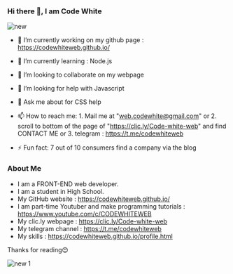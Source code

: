 ### Hi there 👋, I am Code White  

![new](https://user-images.githubusercontent.com/79645854/121132158-67d5c800-c84e-11eb-9198-83811a4d6c79.png)


- 🔭 I’m currently working on my github page : https://codewhiteweb.github.io/
- 🌱 I’m currently learning : Node.js
- 👯 I’m looking to collaborate on my webpage
- 🤔 I’m looking for help with Javascript
- 💬 Ask me about for CSS help
- 📫 How to reach me:  1. Mail me at "web.codewhite@gmail.com" or 2. scroll to bottom of the page of "https://clic.ly/Code-white-web" and find CONTACT ME or 3. telegram : https://t.me/codewhiteweb

- ⚡ Fun fact: 7 out of 10 consumers find a company via the blog

### About Me

- I am a FRONT-END web developer.
- I am a student in High School.
- My GitHub website : https://codewhiteweb.github.io/
- I am part-time Youtuber and make programming tutorials : https://www.youtube.com/c/CODEWHITEWEB
- My clic.ly webpage : https://clic.ly/Code-white-web
- My telegram channel : https://t.me/codewhiteweb
- My skills : https://codewhiteweb.github.io/profile.html



Thanks for reading😍
  
![new 1](https://user-images.githubusercontent.com/79645854/121132038-407efb00-c84e-11eb-8f76-a811a91cd71a.png)
